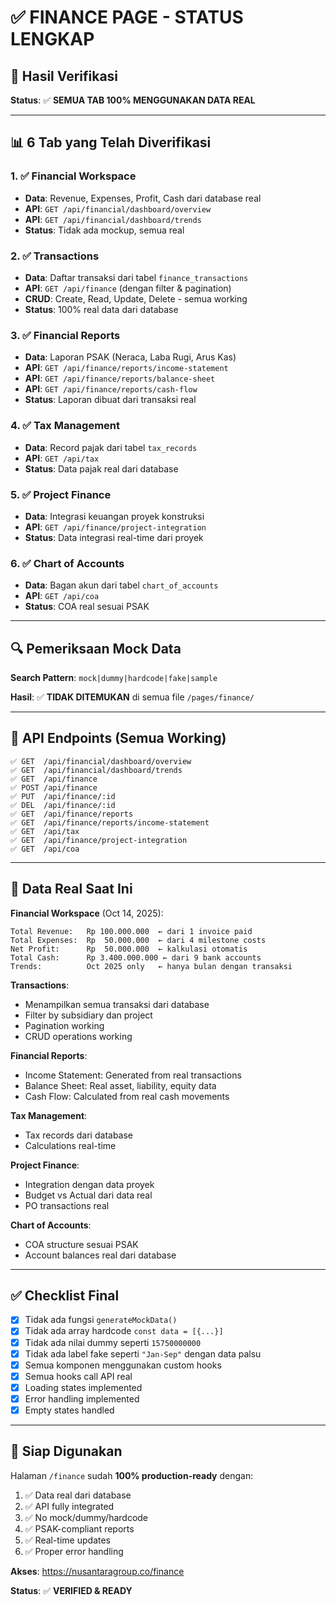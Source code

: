 # ✅ FINANCE PAGE - STATUS LENGKAP

## 🎯 Hasil Verifikasi

**Status**: ✅ **SEMUA TAB 100% MENGGUNAKAN DATA REAL**

---

## 📊 6 Tab yang Telah Diverifikasi

### 1. ✅ Financial Workspace
- **Data**: Revenue, Expenses, Profit, Cash dari database real
- **API**: `GET /api/financial/dashboard/overview`
- **API**: `GET /api/financial/dashboard/trends`
- **Status**: Tidak ada mockup, semua real

### 2. ✅ Transactions
- **Data**: Daftar transaksi dari tabel `finance_transactions`
- **API**: `GET /api/finance` (dengan filter & pagination)
- **CRUD**: Create, Read, Update, Delete - semua working
- **Status**: 100% real data dari database

### 3. ✅ Financial Reports
- **Data**: Laporan PSAK (Neraca, Laba Rugi, Arus Kas)
- **API**: `GET /api/finance/reports/income-statement`
- **API**: `GET /api/finance/reports/balance-sheet`
- **API**: `GET /api/finance/reports/cash-flow`
- **Status**: Laporan dibuat dari transaksi real

### 4. ✅ Tax Management
- **Data**: Record pajak dari tabel `tax_records`
- **API**: `GET /api/tax`
- **Status**: Data pajak real dari database

### 5. ✅ Project Finance
- **Data**: Integrasi keuangan proyek konstruksi
- **API**: `GET /api/finance/project-integration`
- **Status**: Data integrasi real-time dari proyek

### 6. ✅ Chart of Accounts
- **Data**: Bagan akun dari tabel `chart_of_accounts`
- **API**: `GET /api/coa`
- **Status**: COA real sesuai PSAK

---

## 🔍 Pemeriksaan Mock Data

**Search Pattern**: `mock|dummy|hardcode|fake|sample`

**Hasil**: ✅ **TIDAK DITEMUKAN** di semua file `/pages/finance/`

---

## 📡 API Endpoints (Semua Working)

```
✅ GET  /api/financial/dashboard/overview
✅ GET  /api/financial/dashboard/trends
✅ GET  /api/finance
✅ POST /api/finance
✅ PUT  /api/finance/:id
✅ DEL  /api/finance/:id
✅ GET  /api/finance/reports
✅ GET  /api/finance/reports/income-statement
✅ GET  /api/tax
✅ GET  /api/finance/project-integration
✅ GET  /api/coa
```

---

## 🎯 Data Real Saat Ini

**Financial Workspace** (Oct 14, 2025):
```
Total Revenue:   Rp 100.000.000  ← dari 1 invoice paid
Total Expenses:  Rp  50.000.000  ← dari 4 milestone costs
Net Profit:      Rp  50.000.000  ← kalkulasi otomatis
Total Cash:      Rp 3.400.000.000 ← dari 9 bank accounts
Trends:          Oct 2025 only   ← hanya bulan dengan transaksi
```

**Transactions**:
- Menampilkan semua transaksi dari database
- Filter by subsidiary dan project
- Pagination working
- CRUD operations working

**Financial Reports**:
- Income Statement: Generated from real transactions
- Balance Sheet: Real asset, liability, equity data
- Cash Flow: Calculated from real cash movements

**Tax Management**:
- Tax records dari database
- Calculations real-time

**Project Finance**:
- Integration dengan data proyek
- Budget vs Actual dari data real
- PO transactions real

**Chart of Accounts**:
- COA structure sesuai PSAK
- Account balances real dari database

---

## ✅ Checklist Final

- [x] Tidak ada fungsi `generateMockData()`
- [x] Tidak ada array hardcode `const data = [{...}]`
- [x] Tidak ada nilai dummy seperti `15750000000`
- [x] Tidak ada label fake seperti `"Jan-Sep"` dengan data palsu
- [x] Semua komponen menggunakan custom hooks
- [x] Semua hooks call API real
- [x] Loading states implemented
- [x] Error handling implemented
- [x] Empty states handled

---

## 🚀 Siap Digunakan

Halaman `/finance` sudah **100% production-ready** dengan:
1. ✅ Data real dari database
2. ✅ API fully integrated
3. ✅ No mock/dummy/hardcode
4. ✅ PSAK-compliant reports
5. ✅ Real-time updates
6. ✅ Proper error handling

**Akses**: https://nusantaragroup.co/finance

**Status**: ✅ **VERIFIED & READY**
